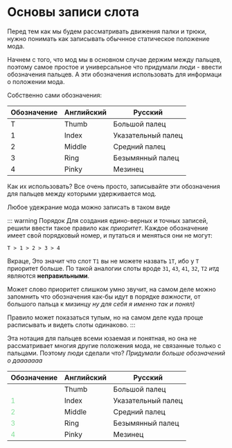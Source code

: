 <script setup>
import { VPTeamMembers } from 'vitepress/theme';
import { load, textColor } from "/help.js";
import ColorText from '/.vitepress/theme/components/ColorText.vue';

const credit = load({ "iracle": "Автор статьи", "art": "Редакция и предоставление материала" });

</script>
# Основы записи слота

Перед тем как мы будем рассматривать движения палки и трюки, нужно понимать как записывать обычнное статическое положение мода. 

Начнем с того, что мод мы в основном случае держим между пальцев, поэтому самое простое и универсальное что придумали люди - ввести обозначения пальцев. А эти обозначения использовать для информаци о положении мода.

Cобственно сами обозначения:

| Обозначение | Английский | Русский |
| - | - | - |
| T | Thumb | Большой палец |
| 1 | Index | Указательный палец |
| 2 | Middle | Средний палец |
| 3 | Ring | Безымянный палец |
| 4 | Pinky | Мезинец |

Как их использовать? Все очень просто, записывайте эти обозначения для пальцев между которыми удерживается мод.

<!--TODO: Все штуки связанные со слотами, 12, 23, 34, 13, 14, T2 условно-->

Любое удежрание мода можно записать в таком виде

::: warning Порядок
Для создания едино-верных и точных записей, решили ввести такое правило как *приоритет*. Каждое обозначение имеет свой порядковый номер, и путаться и меняться они не могут:

`T > 1 > 2 > 3 > 4`

Вкраце, Это значит что слот `T1` вы не можете назвать `1T`, ибо у `T` приоритет больше. 
По такой аналогии слоты вроде `31`, `43`, `41`, `32`, `T2` *итд* являются **неправильными**.

Может слово приоритет слишком умно звучит, на самом деле можно запомнить что обозначения как-бы идут в порядке *важности*, от большого пальца к мизинцу
*ну для себя я именно так и понял\)*

Правило может показаться тупым, но на самом деле куда проще расписывать и видеть слоты одинаково.
:::

Эта нотация для пальцев всеми юзаемая и понятная, но она не рассматривает многия другие положения мода, не связанные только с пальцами. 
Поэтому люди сделали что? *Придумали больше обозначений о дааааааа*

| Обозначение | Английский | Русский |
| - | - | - |
| <ColorText text="T" color="#88e19d"/> | Thumb | Большой палец |
| <span style="color: #88e19d">1</span> | Index | Указательный палец |
| <span style="color: #88e19d">2</span> | Middle | Средний палец |
| <span style="color: #88e19d">3</span> | Ring | Безымянный палец |
| <span style="color: #88e19d">4</span> | Pinky | Мезинец |